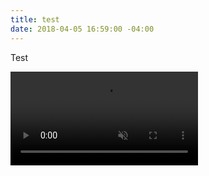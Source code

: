 ```yaml
---
title: test
date: 2018-04-05 16:59:00 -04:00
---
```


Test

  <video autoplay muted loop>
    <source src="/uploads/Comp%203.mp4" type="video/mp4">
  </video>